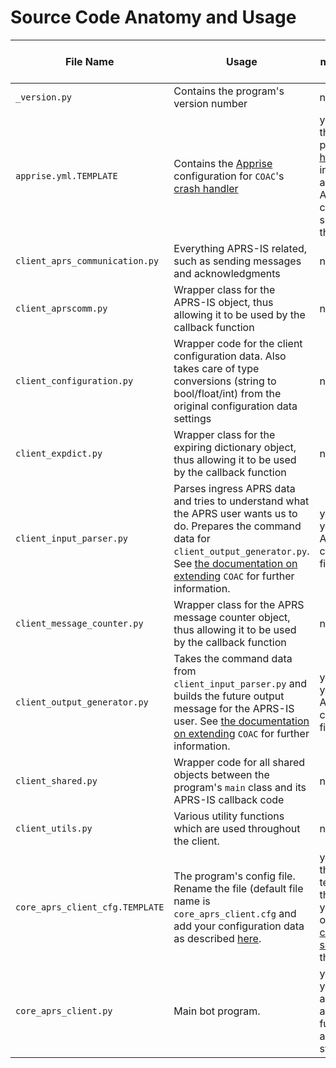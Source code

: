 # Source Code Anatomy and Usage

| File Name                       | Usage                                                                                                                                                                                                                               | User modification necessary                                                                                                                                        |
|---------------------------------|-------------------------------------------------------------------------------------------------------------------------------------------------------------------------------------------------------------------------------------|--------------------------------------------------------------------------------------------------------------------------------------------------------------------|
| `_version.py`                   | Contains the program's version number                                                                                                                                                                                               | no                                                                                                                                                                 |
| `apprise.yml.TEMPLATE`          | Contains the [Apprise](https://www.github.com/caronc/apprise) configuration for `COAC`'s [crash handler](configuration_subsections/config_crash_handler.md)                                                                         | yes; rename the file as per [crash handler](configuration_subsections/config_crash_handler.md) instructions and add the Apprise configuration settings to the file |
| `client_aprs_communication.py`  | Everything APRS-IS related, such as sending messages and acknowledgments                                                                                                                                                            | no                                                                                                                                                                 |
| `client_aprscomm.py`            | Wrapper class for the APRS-IS object, thus allowing it to be used by the callback function                                                                                                                                          | no                                                                                                                                                                 |
| `client_configuration.py`       | Wrapper code for the client configuration data. Also takes care of type conversions (string to bool/float/int) from the original configuration data settings                                                                        | no                                                                                                                                                                 |
| `client_expdict.py`             | Wrapper class for the expiring dictionary object, thus allowing it to be used by the callback function                                                                                                                              | no                                                                                                                                                                 |
| `client_input_parser.py`        | Parses ingress APRS data and tries to understand what the APRS user wants us to do. Prepares the command data for `client_output_generator.py`. See [the documentation on extending](extensions.md) `COAC` for further information. | yes; add your custom APRS parser code to this file                                                                                                                 |
| `client_message_counter.py`     | Wrapper class for the APRS message counter object, thus allowing it to be used by the callback function                                                                                                                             | no                                                                                                                                                                 |
| `client_output_generator.py`    | Takes the command data from `client_input_parser.py` and builds the future output message for the APRS-IS user. See [the documentation on extending](extensions.md) `COAC` for further information.                                 | yes; add your custom APRS output code to this file                                                                                                                 |
| `client_shared.py`              | Wrapper code for all shared objects between the program's `main` class and its APRS-IS callback code                                                                                                                                | no                                                                                                                                                                 |
| `client_utils.py`               | Various utility functions which are used throughout the client.                                                                                                                                                                     | no                                                                                                                                                                 |
| `core_aprs_client_cfg.TEMPLATE` | The program's config file. Rename the file (default file name is `core_aprs_client.cfg` and add your configuration data as described [here](configuration.md).                                                                      | yes; rename the file template and then add your very own [configuration settings](configuration.md) to the file                                                    |
| `core_aprs_client.py`           | Main bot program.                                                                                                                                                                                                                   | yes - in case you need to add additional functions and/or startup code.                                                                                            |



